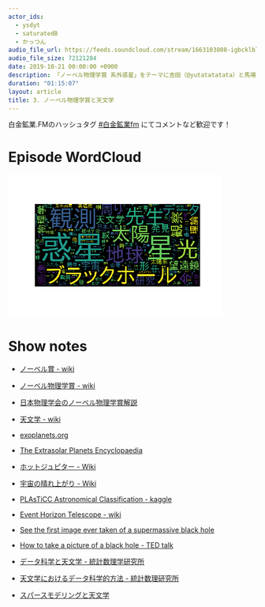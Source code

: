 ```yaml
---
actor_ids:
  - ysdyt
  - saturatedB
  - かっつん
audio_file_url: https://feeds.soundcloud.com/stream/1663103808-igbcklblbkxg-003.mp3
audio_file_size: 72121284
date: 2019-10-21 00:00:00 +0900
description: 「ノーベル物理学賞 系外惑星」をテーマに吉田（@yutatatatata）と馬場さん（@hanaco117）と加藤さん（@banbutsu_th）でお話しました。
duration: "01:15:07"
layout: article
title: 3. ノーベル物理学賞と天文学
---
```


白金鉱業.FMのハッシュタグ [#白金鉱業fm](https://twitter.com/search?q=%23%E7%99%BD%E9%87%91%E9%89%B1%E6%A5%ADfm&src=hashtag_click) にてコメントなど歓迎です！

# Episode WordCloud

![003.png](./../images/wordcloud/003.png)

# Show notes

- [ノーベル賞 - wiki]([https://ja.wikipedia.org/wiki/%E3%83%8E%E3%83%BC%E3%83%99%E3%83%AB%E8%B3%9E](https://ja.wikipedia.org/wiki/ノーベル賞))

- [ノーベル物理学賞 - wiki]([https://ja.wikipedia.org/wiki/%E3%83%8E%E3%83%BC%E3%83%99%E3%83%AB%E7%89%A9%E7%90%86%E5%AD%A6%E8%B3%9E](https://ja.wikipedia.org/wiki/ノーベル物理学賞))
- [日本物理学会のノーベル物理学賞解説](https://www.jps.or.jp/information/2019/10/2019_8.php)
- [天文学 - wiki]([https://ja.wikipedia.org/wiki/%E5%A4%A9%E6%96%87%E5%AD%A6](https://ja.wikipedia.org/wiki/天文学))
- [exoplanets.org](http://exoplanets.org/)
- [The Extrasolar Planets Encyclopaedia](http://exoplanet.eu/)
- [ホットジュピター - Wiki](https://ja.wikipedia.org/wiki/ホット・ジュピター)
- [宇宙の晴れ上がり - Wiki]([https://ja.wikipedia.org/wiki/%E5%AE%87%E5%AE%99%E3%81%AE%E6%99%B4%E3%82%8C%E4%B8%8A%E3%81%8C%E3%82%8A](https://ja.wikipedia.org/wiki/宇宙の晴れ上がり))

- [PLAsTiCC Astronomical Classification - kaggle](https://www.kaggle.com/c/PLAsTiCC-2018)
- [Event Horizon Telescope - wiki]([https://ja.wikipedia.org/wiki/%E3%82%A4%E3%83%99%E3%83%B3%E3%83%88%E3%83%9B%E3%83%A9%E3%82%A4%E3%82%BA%E3%83%B3%E3%83%86%E3%83%AC%E3%82%B9%E3%82%B3%E3%83%BC%E3%83%97](https://ja.wikipedia.org/wiki/イベントホライズンテレスコープ))
- [See the first image ever taken of a supermassive black hole](https://www.theverge.com/2019/4/10/18303661/first-picture-black-hole-sagittarius-event-horizon-telescope)
- [How to take a picture of a black hole - TED talk](https://www.ted.com/talks/katie_bouman_what_does_a_black_hole_look_like?language=ja#t-723958)
- [データ科学と天文学 - 統計数理学研究所](http://www.asj.or.jp/geppou/archive_open/2018_111_07/111-7_460.pdf)
- [天文学におけるデータ科学的方法 - 統計数理研究所](https://repository.exst.jaxa.jp/dspace/bitstream/a-is/879976/1/SA6000122007.pdf)
- [スパースモデリングと天文学](https://www.jstage.jst.go.jp/article/bjsiam/25/1/25_KJ00009906966/_article/-char/ja/)

